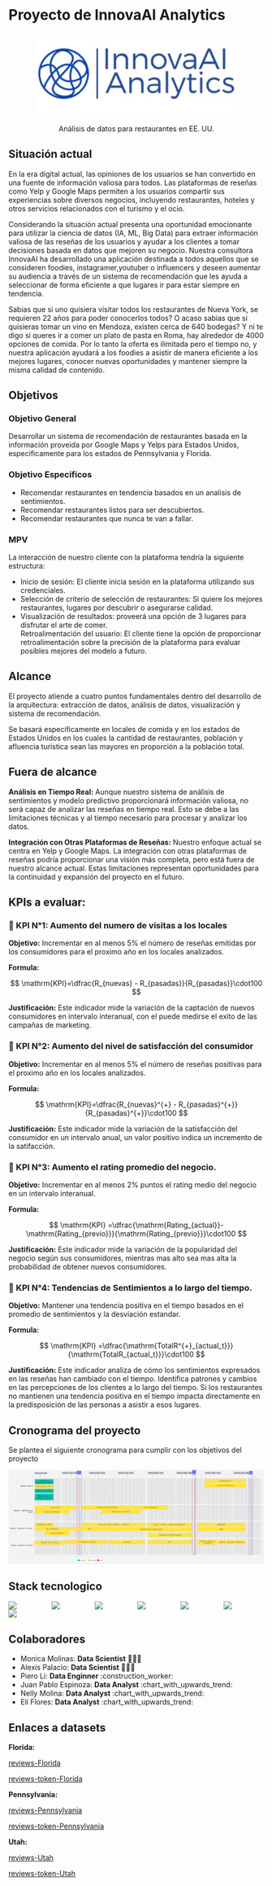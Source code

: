 # Proyecto de InnovaAI Analytics

<div align="center">
  <img src="assets\innovaLogo.jpeg">

  <p align="center">
    Análisis de datos para restaurantes en EE. UU.
    <br />
  </p>
</div>

## Situación actual

En la era digital actual, las opiniones de los usuarios se han convertido en una fuente de información valiosa para todos. Las plataformas de reseñas como Yelp y Google Maps permiten a los usuarios compartir sus experiencias sobre diversos negocios, incluyendo restaurantes, hoteles y otros servicios relacionados con el turismo y el ocio. 

Considerando la situación actual presenta una oportunidad emocionante para utilizar la ciencia de datos (IA, ML, Big Data) para extraer información valiosa de las reseñas de los usuarios y ayudar a los clientes a tomar decisiones basada en datos que mejoren su negocio. Nuestra consultora InnovaAI ha desarrollado una aplicación destinada a todos aquellos que se consideren foodies, instagramer,youtuber o influencers y deseen aumentar su audiencia a través de un sistema de recomendación que les ayuda a seleccionar de forma eficiente a que lugares ir para estar siempre en tendencia.

Sabias que si uno quisiera visitar todos los restaurantes de Nueva York, se requieren 22 años para poder conocerlos todos? O acaso sabias que si quisieras tomar un vino en Mendoza, existen cerca de 640 bodegas? Y ni te digo si queres ir a comer un plato de pasta en Roma, hay alrededor de 4000 opciones de comida. Por lo tanto la oferta es ilimitada pero el tiempo no, y nuestra aplicación ayudará a los foodies a asistir de manera eficiente a los mejores lugares, conocer nuevas oportunidades y mantener siempre la misma calidad de contenido.


## Objetivos

### Objetivo General

Desarrollar un sistema de recomendación de restaurantes basada en la información proveida por Google Maps y Yelps para Estados Unidos, especificamente para los estados de Pennsylvania y Florida.

### Objetivo Especificos

<div>
  <ul>
    <li>
      Recomendar restaurantes en tendencia basados en un analisis de sentimientos.
    <li>
      Recomendar restaurantes listos para ser descubiertos.
    <li>
      Recomendar restaurantes que nunca te van a fallar.
    </li>
  </ul>
</div>

### MPV

La interacción de nuestro  cliente con la plataforma tendría la siguiente estructura:
<div>
  <ul>
    <li>
      Inicio de sesión: El cliente inicia sesión en la plataforma utilizando sus credenciales.
    <li>
      Selección de criterio de selección de restaurantes: Si quiere los mejores restaurantes, lugares por descubrir o asegurarse calidad.
    <li>
      Visualización de resultados: proveerá una opción de 3 lugares para disfrutar el arte de comer.
    </li>
      Retroalimentación del usuario: El cliente tiene la opción de proporcionar retroalimentación sobre la precisión de la plataforma para evaluar posibles mejores del modelo a futuro.
    </li>
  </ul>
</div>

## Alcance

El proyecto atiende a cuatro puntos fundamentales dentro del desarrollo de la arquitectura: extracción de datos, análisis de datos, visualización y sistema de recomendación.

Se basará especificamente en locales de comida y en los estados de Estados Unidos en los cuales la cantidad de restaurantes, población y afluencia turistica sean las mayores en proporción a la población total.

## Fuera de alcance

**Análisis en Tiempo Real:** Aunque nuestro sistema de análisis de sentimientos y modelo predictivo proporcionará información valiosa, no será capaz de analizar las reseñas en tiempo real. Esto se debe a las limitaciones técnicas y al tiempo necesario para procesar y analizar los datos.

**Integración con Otras Plataformas de Reseñas:** Nuestro enfoque actual se centra en Yelp y Google Maps. La integración con otras plataformas de reseñas podría proporcionar una visión más completa, pero está fuera de nuestro alcance actual.
Estas limitaciones representan oportunidades para la continuidad y expansión del proyecto en el futuro.


## KPIs a evaluar:

### 🎯 KPI N°1: Aumento del numero de visitas a los locales

**Objetivo:** Incrementar en al menos 5% el número de reseñas emitidas por los consumidores para el proximo año en los locales analizados.

**Formula:**

$$
\mathrm{KPI}=\dfrac{R_{nuevas} - R_{pasadas}}{R_{pasadas}}\cdot100
$$

**Justificación:** Este indicador mide la variación de la captación de nuevos consumidores en intervalo interanual, con el puede medirse el exito de las campañas de marketing.

### 🎯 KPI N°2: Aumento del nivel de satisfacción del consumidor

**Objetivo:** Incrementar en al menos 5% el número de reseñas positivas para el proximo año en los locales analizados.

**Formula:**

$$
\mathrm{KPI}=\dfrac{R_{nuevas}^{+} - R_{pasadas}^{+}}{R_{pasadas}^{+}}\cdot100
$$

**Justificación:** Este indicador mide la variación de la satisfacción del consumidor en un intervalo anual, un valor positivo indica un incremento de la satifacción.

### 🎯 KPI N°3: Aumento el rating promedio del negocio.

**Objetivo:** Incrementar en al menos 2% puntos el rating medio del negocio en un intervalo interanual.

**Formula:**

$$
\mathrm{KPI}
=\dfrac{\mathrm{Rating_{actual}}-\mathrm{Rating_{previo}}}{\mathrm{Rating_{previo}}}\cdot100
$$

**Justificación:** Este indicador mide la variación de la popularidad del negocio según sus consumidores, mientras mas alto sea mas alta la probabilidad de obtener nuevos consumidores.

### 🎯 KPI N°4: Tendencias de Sentimientos a lo largo del tiempo.

**Objetivo:** Mantener una tendencia positiva en el tiempo basados en el promedio de sentimientos y la desviación estandar.

**Formula:**

$$
\mathrm{KPI}
=\dfrac{\mathrm{TotalR^{+}_{actual_t}}}{\mathrm{TotalR_{actual_t}}}\cdot100
$$


**Justificación:** Este indicador analiza de cómo los sentimientos expresados en las reseñas han cambiado con el tiempo. Identifica patrones y cambios en las percepciones de los clientes a lo largo del tiempo. Si los restaurantes no mantienen una tendencia positiva en el tiempo impacta directamente en la predisposición de las personas a asistir a esos lugares.

## Cronograma del proyecto

Se plantea el siguiente cronograma para cumplir con los objetivos del proyecto

<a href="https://lucid.app/lucidspark/3cb5c4c0-dee3-4f20-aa8b-1d86bae6bbe0/edit?invitationId=inv_6c32f21b-0efb-4471-a583-939fc376e67f&page=0_0#"><img src="assets\cronograma.png"></a>

## Stack tecnologico

<div style="display: flex; justify-content: space-between; flex-wrap:wrap; width: 100%">
    <img src="https://api.iconify.design/vscode-icons:file-type-python.svg" 
        style="width: 40px; margin-right:40px"/>
    <img src="https://api.iconify.design/devicon:pandas.svg" 
        style="width: 40px; margin-right:40px"/>
    <img src="https://api.iconify.design/devicon:matplotlib.svg" 
        style="width: 40px; margin-right:40px"/>
    <img src="https://api.iconify.design/logos:seaborn-icon.svg" 
        style="width: 40px; margin-right:40px"/>
    <img src="https://api.iconify.design/devicon:googlecloud.svg" 
        style="width: 40px; margin-right:40px"/>
    <img src="https://api.iconify.design/logos:apache-spark.svg" 
        style="width: 40px; margin-right:40px"/>
    <img src="https://api.iconify.design/simple-icons:polars.svg" 
        style="width: 40px; margin-right:40px"/>
</div>

## Colaboradores

<div>
  <ul>
    <li>
      Monica Molinas: <b>Data Scientist</b> 👩🏻‍🔬
    </li>
    <li>
      Alexis Palacio: <b>Data Scientist</b> 👨🏻‍🔬
    </li>
    <li>
      Piero Li: <b>Data Enginner</b> :construction_worker:
    </li>
    <li>
      Juan Pablo Espinoza: <b>Data Analyst</b> :chart_with_upwards_trend:
    </li>
    <li>
      Nelly Molina: <b>Data Analyst</b> :chart_with_upwards_trend:
    </li>
    <li>
      Elí Flores: <b>Data Analyst</b> :chart_with_upwards_trend:
    </li>
  </ul>
</div>

## Enlaces a datasets

<b>Florida:</b>

[reviews-Florida](https://drive.google.com/file/d/1-5AFCLJbYRE1r8q0QWu0zdqABiHp8ioq/view?usp=sharing)

[reviews-token-Florida](https://drive.google.com/file/d/1w2qPs3wvMgQ2wU5cmQj8NbKvOXOq7LRv/view?usp=sharing)


<b>Pennsylvania:</b>

[reviews-Pennsylvania](https://drive.google.com/file/d/1-5Vj2VEUJWiZhWMW6x6sKrVeaZZmv3WD/view?usp=sharing)

[reviews-token-Pennsylvania](https://drive.google.com/file/d/128HUtLuHcc_VGBQKlBPjm1twTYx8ckk1/view?usp=sharing)


<b>Utah:</b>

[reviews-Utah](https://drive.google.com/file/d/1_C_1bQnJxdftrvz6QVv9HylbdB6rvzil/view?usp=sharing)

[reviews-token-Utah](https://drive.google.com/file/d/1FlAbcVyPDXldOQRYsDaGAJJbTpmG12nl/view?usp=sharing)
